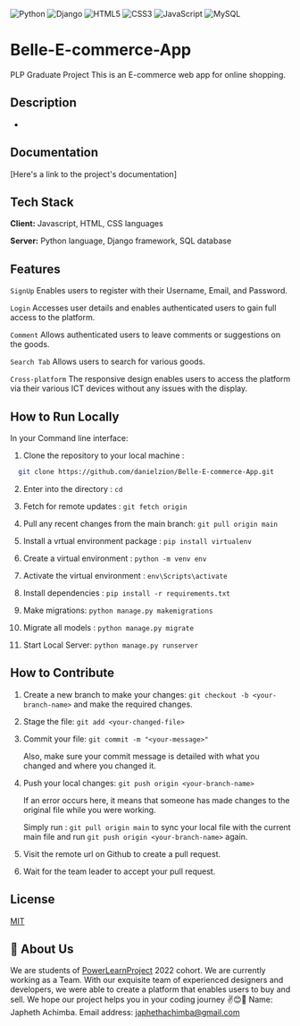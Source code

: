 
![Python](https://img.shields.io/badge/python-3670A0?style=for-the-badge&logo=python&logoColor=ffdd54)
![Django](https://img.shields.io/badge/django-%23092E20.svg?style=for-the-badge&logo=django&logoColor=white)
![HTML5](https://img.shields.io/badge/html5-%23E34F26.svg?style=for-the-badge&logo=html5&logoColor=white)
![CSS3](https://img.shields.io/badge/css3-%231572B6.svg?style=for-the-badge&logo=css3&logoColor=white)
![JavaScript](https://img.shields.io/badge/javascript-%23323330.svg?style=for-the-badge&logo=javascript&logoColor=%23F7DF1E)
![MySQL](https://img.shields.io/badge/mysql-%2300f.svg?style=for-the-badge&logo=mysql&logoColor=white)

# Belle-E-commerce-App
PLP Graduate Project
This is an E-commerce web app for online shopping. 

## Description
- 
## Documentation
[Here's a link to the project's documentation]

## Tech Stack

**Client:** Javascript, HTML, CSS languages

**Server:** Python language, Django framework, SQL database


## Features

`SignUp` Enables users to register with their Username, Email, and Password.

`Login` Accesses user details and enables authenticated users to gain full access to the platform.

`Comment` Allows authenticated users to leave comments or suggestions on the goods.

`Search Tab` Allows users to search for various goods.

`Cross-platform` The responsive design enables users to access the platform via their various ICT devices without any issues with the display.



## How to Run Locally
  In your Command line interface:
  
  1. Clone the repository to your local machine :
  ```bash
    git clone https://github.com/danielzion/Belle-E-commerce-App.git
  ```
  
  2. Enter into the directory :      `cd `
  
  3. Fetch for remote updates :      `git fetch origin` 
  
  4. Pull any recent changes from the main branch:  `git pull origin main`
  
  5. Install a vrtual environment package :        `pip install virtualenv`
  
  6. Create a virtual environment : `python -m venv env`
  
  7. Activate the virtual environment :   `env\Scripts\activate`
  
  8. Install dependencies :  `pip install -r requirements.txt`

  9. Make migrations:       `python manage.py makemigrations`
 
  10. Migrate all models :     `python manage.py migrate`
  
  11. Start Local Server:     `python manage.py runserver`
  
## How to Contribute
  1. Create a new branch to make your changes: `git checkout -b <your-branch-name>`  and make the required changes.
  
  2. Stage the file:  `git add <your-changed-file>`
  
  3. Commit your file: `git commit -m "<your-message>"`
  
     Also, make sure your commit message is detailed with what you changed and where you changed it.
  
  4. Push your local changes:  `git push origin <your-branch-name>` 
  
     If an error occurs here, it means that someone has made changes to the original file while you were working.
    
     Simply run : `git pull origin main`  to sync your local file with the current main file and run `git push origin <your-branch-name>` again.
    
  5. Visit the remote url on Github to create a pull request.
  
  6. Wait for the team leader to accept your pull request.

## License

[MIT](https://choosealicense.com/licenses/mit/)

## 🚀 About Us


We are students of [PowerLearnProject](https://) 2022 cohort. We are currently working as a Team. With our exquisite team of experienced designers and developers, we were able to create a platform that enables users to buy and sell. We hope our project helps you in your coding journey :v::blush::crossed_fingers:
Name: Japheth Achimba.
Email address: japhethachimba@gmail.com




